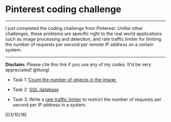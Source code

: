 # Pinterest coding challenge
---

I just completed the coding challenge from Pinterest. Unlike other challenges, these problems are specific right to the real world applications such as image processing and detection, and rate traffic limiter for limiting the number of requests per second per remote IP address on a certain system. 

---
**Disclaim:** Please cite this link if you use any of my codes. It'd be very appreciated! @ttungl


+ Task 1: [Count the number of objects in the image.](https://github.com/ttungl/Pinterest_coding_challenge/blob/master/pinterest_task1.ipynb)

+ Task 2: [SQL database](https://github.com/ttungl/Pinterest_coding_challenge/blob/master/Pinterest%20t2%20SQL.sql)

+ Task 3: Write a [rate traffic limiter](https://github.com/ttungl/Pinterest_coding_challenge/blob/master/Pinterest_t3_rate_limit_traffic.py) to restrict the number of requests per second per IP address in a system.

[03/10/18]
